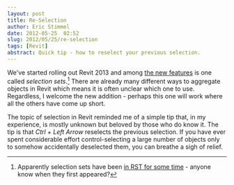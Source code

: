 ```yaml
---
layout: post
title: Re-Selection
author: Eric Stimmel  
date: 2012-05-25  02:52 
slug: 2012/05/25/re-selection
tags: [Revit]  
abstract: Quick tip - how to reselect your previous selection. 
---
```


We've started rolling out Revit 2013 and among [the new features][] is one called *selection sets*.[^fn-rst2012-selsets] There are already many different ways to aggregate objects in Revit which means it is often unclear which one to use. Regardless, I welcome the new addition - perhaps this one will work where all the others have come up short. 

The topic of selection in Revit reminded me of a simple tip that, in my experience, is mostly unknown but beloved by those who do know it. The tip is that *Ctrl* + *Left Arrow* reselects the previous selection. If you have ever spent considerable effort control-selecting a large number of objects only to somehow accidentally deselected them, you can breathe a sigh of relief. 

 [^fn-rst2012-selsets]: Apparently selection sets have been [in RST for some time][RSTselset] - anyone know when they first appeared?

 [the new features]: http://wikihelp.autodesk.com/Revit/enu/2013/Help/00001-Revit_He0/0001-What%e2%80%99s_N1/0002-New_in_R2
 [RSTselset]: http://revitoped.blogspot.com/2012/05/selecting-multiple-saved-selection-sets.html